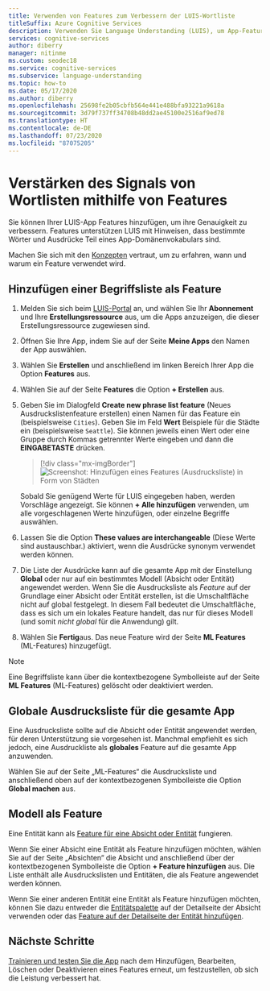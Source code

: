 ```yaml
---
title: Verwenden von Features zum Verbessern der LUIS-Wortliste
titleSuffix: Azure Cognitive Services
description: Verwenden Sie Language Understanding (LUIS), um App-Features hinzuzufügen, die die Erkennung oder Vorhersage von Absichten und Entitäten verbessern können, die Kategorien und Muster
services: cognitive-services
author: diberry
manager: nitinme
ms.custom: seodec18
ms.service: cognitive-services
ms.subservice: language-understanding
ms.topic: how-to
ms.date: 05/17/2020
ms.author: diberry
ms.openlocfilehash: 25698fe2b05cbfb564e441e488bfa93221a9618a
ms.sourcegitcommit: 3d79f737ff34708b48dd2ae45100e2516af9ed78
ms.translationtype: HT
ms.contentlocale: de-DE
ms.lasthandoff: 07/23/2020
ms.locfileid: "87075205"
---
```

# <a name="use-features-to-boost-signal-of-word-list"></a>Verstärken des Signals von Wortlisten mithilfe von Features

Sie können Ihrer LUIS-App Features hinzufügen, um ihre Genauigkeit zu verbessern. Features unterstützen LUIS mit Hinweisen, dass bestimmte Wörter und Ausdrücke Teil eines App-Domänenvokabulars sind.

Machen Sie sich mit den [Konzepten](luis-concept-feature.md) vertraut, um zu erfahren, wann und warum ein Feature verwendet wird.

## <a name="add-phrase-list-as-a-feature"></a>Hinzufügen einer Begriffsliste als Feature

1. Melden Sie sich beim [LUIS-Portal](https://www.luis.ai) an, und wählen Sie Ihr **Abonnement** und Ihre **Erstellungsressource** aus, um die Apps anzuzeigen, die dieser Erstellungsressource zugewiesen sind.
1. Öffnen Sie Ihre App, indem Sie auf der Seite **Meine Apps** den Namen der App auswählen.
1. Wählen Sie **Erstellen** und anschließend im linken Bereich Ihrer App die Option **Features** aus.

1. Wählen Sie auf der Seite **Features** die Option **+ Erstellen** aus.

1. Geben Sie im Dialogfeld **Create new phrase list feature** (Neues Ausdruckslistenfeature erstellen) einen Namen für das Feature ein (beispielsweise `Cities`). Geben Sie im Feld **Wert** Beispiele für die Städte ein (beispielsweise `Seattle`). Sie können jeweils einen Wert oder eine Gruppe durch Kommas getrennter Werte eingeben und dann die **EINGABETASTE** drücken.

    > [!div class="mx-imgBorder"]
    > ![Screenshot: Hinzufügen eines Features (Ausdrucksliste) in Form von Städten](./media/luis-add-features/add-phrase-list-cities.png)

    Sobald Sie genügend Werte für LUIS eingegeben haben, werden Vorschläge angezeigt. Sie können **+ Alle hinzufügen** verwenden, um alle vorgeschlagenen Werte hinzufügen, oder einzelne Begriffe auswählen.

1. Lassen Sie die Option **These values are interchangeable** (Diese Werte sind austauschbar.) aktiviert, wenn die Ausdrücke synonym verwendet werden können.

1. Die Liste der Ausdrücke kann auf die gesamte App mit der Einstellung **Global** oder nur auf ein bestimmtes Modell (Absicht oder Entität) angewendet werden. Wenn Sie die Ausdrucksliste als _Feature_ auf der Grundlage einer Absicht oder Entität erstellen, ist die Umschaltfläche nicht auf global festgelegt. In diesem Fall bedeutet die Umschaltfläche, dass es sich um ein lokales Feature handelt, das nur für dieses Modell (und somit _nicht global_ für die Anwendung) gilt.

1. Wählen Sie **Fertig**aus. Das neue Feature wird der Seite **ML Features** (ML-Features) hinzugefügt.

<a name="edit-phrase-list"></a>
<a name="delete-phrase-list"></a>
<a name="deactivate-phrase-list"></a>


> [!Note]
> Eine Begriffsliste kann über die kontextbezogene Symbolleiste auf der Seite **ML Features** (ML-Features) gelöscht oder deaktiviert werden.

## <a name="global-phrase-list-applies-to-entire-app"></a>Globale Ausdrucksliste für die gesamte App

Eine Ausdrucksliste sollte auf die Absicht oder Entität angewendet werden, für deren Unterstützung sie vorgesehen ist. Manchmal empfiehlt es sich jedoch, eine Ausdruckliste als **globales** Feature auf die gesamte App anzuwenden.

Wählen Sie auf der Seite „ML-Features“ die Ausdrucksliste und anschließend oben auf der kontextbezogenen Symbolleiste die Option **Global machen** aus.

## <a name="model-as-a-feature"></a>Modell als Feature

Eine Entität kann als [Feature für eine Absicht oder Entität](luis-concept-feature.md) fungieren.

Wenn Sie einer Absicht eine Entität als Feature hinzufügen möchten, wählen Sie auf der Seite „Absichten“ die Absicht und anschließend über der kontextbezogenen Symbolleiste die Option **+ Feature hinzufügen** aus. Die Liste enthält alle Ausdruckslisten und Entitäten, die als Feature angewendet werden können.

Wenn Sie einer anderen Entität eine Entität als Feature hinzufügen möchten, können Sie dazu entweder die [Entitätspalette](label-entity-example-utterance.md#adding-entity-as-a-feature-from-the-entity-palette) auf der Detailseite der Absicht verwenden oder das [Feature auf der Detailseite der Entität hinzufügen](luis-how-to-add-entities.md#add-a-feature-to-a-machine-learned-entity).

## <a name="next-steps"></a>Nächste Schritte

[Trainieren und testen Sie die App](luis-interactive-test.md) nach dem Hinzufügen, Bearbeiten, Löschen oder Deaktivieren eines Features erneut, um festzustellen, ob sich die Leistung verbessert hat.
